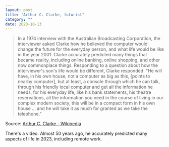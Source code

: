 ```yaml
---
layout: post
title: "Arthur C. Clarke, futurist"
category: ""
date: 2023-10-13
---
```


> In a 1974 interview with the Australian Broadcasting Corporation, the interviewer asked Clarke how he believed the computer would change the future for the everyday person, and what life would be like in the year 2001. Clarke accurately predicted many things that became reality, including online banking, online shopping, and other now commonplace things. Responding to a question about how the interviewer's son's life would be different, Clarke responded: "He will have, in his own house, not a computer as big as this, [points to nearby computer], but at least, a console through which he can talk, through his friendly local computer and get all the information he needs, for his everyday life, like his bank statements, his theatre reservations, all the information you need in the course of living in our complex modern society, this will be in a compact form in his own house ... and he will take it as much for granted as we take the telephone."

Source: [Arthur C. Clarke - Wikipedia](https://en.wikipedia.org/wiki/Arthur_C._Clarke#Futurism)

There's a video.  Almost 50 years ago, he accurately predicted many aspects of life in 2023, including remote work.

